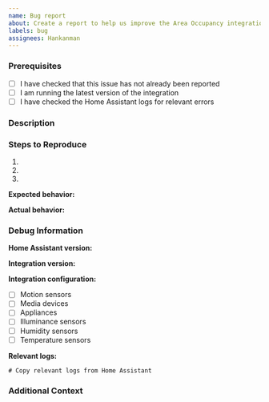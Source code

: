 ```yaml
---
name: Bug report
about: Create a report to help us improve the Area Occupancy integration
labels: bug
assignees: Hankanman
---
```


### Prerequisites

* [ ] I have checked that this issue has not already been reported
* [ ] I am running the latest version of the integration
* [ ] I have checked the Home Assistant logs for relevant errors

### Description

<!-- A clear and concise description of what the bug is -->

### Steps to Reproduce

1. <!-- First Step -->
2. <!-- Second Step -->
3. <!-- and so on… -->

**Expected behavior:**
<!-- What you expected to happen -->

**Actual behavior:**
<!-- What actually happened -->

### Debug Information

**Home Assistant version:**
<!-- e.g., 2024.1.1 -->

**Integration version:**
<!-- e.g., 2024.12.1 -->

**Integration configuration:**

* [ ] Motion sensors
* [ ] Media devices
* [ ] Appliances
* [ ] Illuminance sensors
* [ ] Humidity sensors
* [ ] Temperature sensors

**Relevant logs:**
```
# Copy relevant logs from Home Assistant
```

### Additional Context

<!-- Add any other context about the problem here -->
